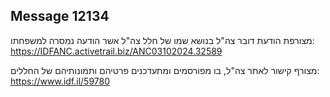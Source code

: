 ## Message 12134

מצורפת הודעת דובר צה"ל בנושא שמו של חלל צה"ל אשר הודעה נמסרה למשפחתו: https://IDFANC.activetrail.biz/ANC03102024.32589

מצורף קישור לאתר צה"ל, בו מפורסמים ומתעדכנים פרטיהם ותמונותיהם של החללים:
https://www.idf.il/59780

